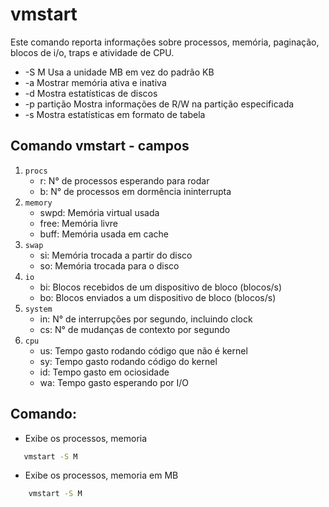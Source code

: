 # vmstart

Este comando reporta informações sobre processos, memória, paginação, blocos de i/o, traps e atividade de CPU.


* -S M Usa a unidade MB em vez do padrão KB
* -a Mostrar memória ativa e inativa
* -d Mostra estatísticas de discos
* -p partição Mostra informações de R/W na partição especificada
* -s Mostra estatísticas em formato de tabela

## Comando vmstart - campos

1. `procs` 
    * r: N° de processos esperando para rodar
    * b: N° de processos em dormência ininterrupta
2. `memory`
    * swpd: Memória virtual usada
    * free: Memória livre
    * buff: Memória usada em cache
3. `swap`
    * si: Memória trocada a partir do disco
    * so: Memória trocada para o disco
4. `io`
    * bi: Blocos recebidos de um dispositivo de bloco (blocos/s)
    * bo: Blocos enviados a um dispositivo de bloco (blocos/s)
5. `system`
    * in: N° de interrupções por segundo, incluindo clock
    * cs: N° de mudanças de contexto por segundo
6. `cpu`
    * us: Tempo gasto rodando código que não é kernel
    * sy: Tempo gasto rodando código do kernel
    * id: Tempo gasto em ociosidade
    * wa: Tempo gasto esperando por I/O

## Comando:

- Exibe os processos, memoria
```bash
   vmstart -S M
```
- Exibe os processos, memoria em MB
```bash
    vmstart -S M
```
